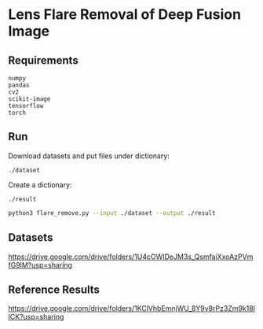 # Lens Flare Removal of Deep Fusion Image
## Requirements
```
numpy
pandas
cv2
scikit-image
tensorflow
torch
```

## Run
Download datasets and put files under dictionary: 
```
./dataset
```
Create a dictionary:
```
./result
```
```bash
python3 flare_remove.py --input ./dataset --output ./result
```

## Datasets
https://drive.google.com/drive/folders/1U4cOWIDeJM3s_QsmfaiXxoAzPVmfG9lM?usp=sharing

## Reference Results
https://drive.google.com/drive/folders/1KClVhbEmnjWU_8Y9v8rPz3Zm9k18lICK?usp=sharing

